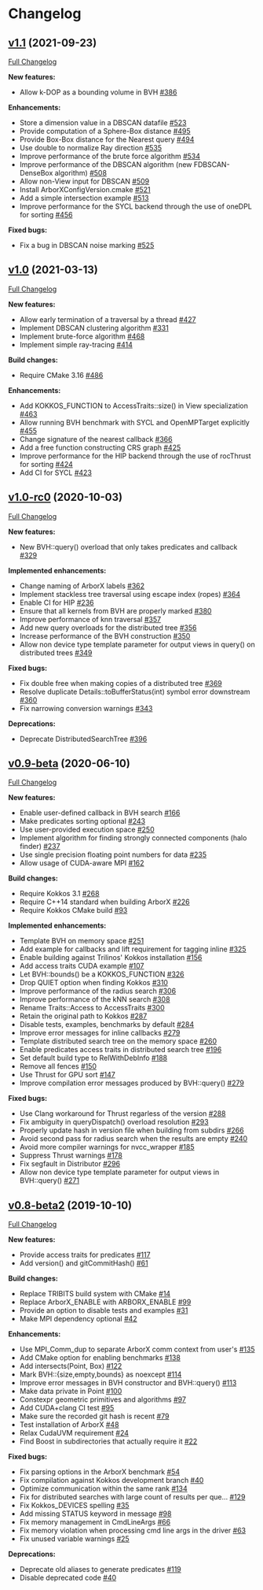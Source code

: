 # Changelog

## [v1.1](https://github.com/arborx/arborx/tree/v1.1) (2021-09-23)

[Full Changelog](https://github.com/arborx/arborx/compare/v1.0...v1.1)

**New features:**

- Allow k-DOP as a bounding volume in BVH [\#386](https://github.com/arborx/ArborX/pull/386)

**Enhancements:**

- Store a dimension value in a DBSCAN datafile [\#523](https://github.com/arborx/ArborX/pull/523)
- Provide computation of a Sphere-Box distance [\#495](https://github.com/arborx/ArborX/pull/495)
- Provide Box-Box distance for the Nearest query [\#494](https://github.com/arborx/ArborX/pull/494)
- Use double to normalize Ray direction [\#535](https://github.com/arborx/ArborX/pull/535)
- Improve performance of the brute force algorithm [\#534](https://github.com/arborx/ArborX/pull/534)
- Improve performance of the DBSCAN algorithm (new FDBSCAN-DenseBox algorithm) [\#508](https://github.com/arborx/ArborX/pull/508)
- Allow non-View input for DBSCAN [\#509](https://github.com/arborx/ArborX/pull/509)
- Install ArborXConfigVersion.cmake [\#521](https://github.com/arborx/ArborX/pull/521)
- Add a simple intersection example [\#513](https://github.com/arborx/ArborX/pull/513)
- Improve performance for the SYCL backend through the use of oneDPL for sorting [\#456](https://github.com/arborx/ArborX/pull/456)

**Fixed bugs:**

- Fix a bug in DBSCAN noise marking [\#525](https://github.com/arborx/ArborX/pull/525)

## [v1.0](https://github.com/arborx/arborx/tree/v1.0) (2021-03-13)

[Full Changelog](https://github.com/arborx/arborx/compare/v1.0-rc0...v1.0)

**New features:**

- Allow early termination of a traversal by a thread [\#427](https://github.com/arborx/ArborX/pull/427)
- Implement DBSCAN clustering algorithm [\#331](https://github.com/arborx/ArborX/pull/331)
- Implement brute-force algorithm [\#468](https://github.com/arborx/ArborX/pull/468)
- Implement simple ray-tracing [\#414](https://github.com/arborx/ArborX/pull/414)

**Build changes:**

- Require CMake 3.16 [\#486](https://github.com/arborx/ArborX/pull/486)

**Enhancements:**

- Add KOKKOS\_FUNCTION to AccessTraits::size\(\) in View specialization [\#463](https://github.com/arborx/ArborX/pull/463)
- Allow running BVH benchmark with SYCL and OpenMPTarget explicitly [\#455](https://github.com/arborx/ArborX/pull/455)
- Change signature of the nearest callback [\#366](https://github.com/arborx/ArborX/pull/366)
- Add a free function constructing CRS graph [\#425](https://github.com/arborx/ArborX/pull/425)
- Improve performance for the HIP backend through the use of rocThrust for sorting [\#424](https://github.com/arborx/ArborX/pull/424)
- Add CI for SYCL [\#423](https://github.com/arborx/ArborX/pull/423)

## [v1.0-rc0](https://github.com/arborx/arborx/tree/v1.0-rc0) (2020-10-03)

[Full Changelog](https://github.com/arborx/arborx/compare/v0.9-beta...v1.0-rc0)

**New features:**

- New BVH::query\(\) overload that only takes predicates and callback [\#329](https://github.com/arborx/ArborX/pull/329)

**Implemented enhancements:**

- Change naming of ArborX labels [\#362](https://github.com/arborx/ArborX/issues/362)
- Implement stackless tree traversal using escape index \(ropes\) [\#364](https://github.com/arborx/ArborX/pull/364)
- Enable CI for HIP [\#236](https://github.com/arborx/ArborX/pull/236)
- Ensure that all kernels from BVH are properly marked [\#380](https://github.com/arborx/ArborX/pull/380)
- Improve performance of knn traversal [\#357](https://github.com/arborx/ArborX/pull/357)
- Add new query overloads for the distributed tree [\#356](https://github.com/arborx/ArborX/pull/356)
- Increase performance of the BVH construction [\#350](https://github.com/arborx/ArborX/pull/350)
- Allow non device type template parameter for output views in query\(\) on distributed trees [\#349](https://github.com/arborx/ArborX/pull/349)

**Fixed bugs:**

- Fix double free when making copies of a distributed tree [\#369](https://github.com/arborx/ArborX/pull/369)
- Resolve duplicate Details::toBufferStatus\(int\) symbol error downstream [\#360](https://github.com/arborx/ArborX/pull/360)
- Fix narrowing conversion warnings [\#343](https://github.com/arborx/ArborX/pull/343)

**Deprecations:**

- Deprecate DistributedSearchTree [\#396](https://github.com/arborx/ArborX/pull/396)

## [v0.9-beta](https://github.com/arborx/arborx/tree/v0.9-beta) (2020-06-10)

[Full Changelog](https://github.com/arborx/arborx/compare/v0.8-beta2...v0.9-beta)

**New features:**

- Enable user-defined callback in BVH search [\#166](https://github.com/arborx/ArborX/pull/166)
- Make predicates sorting optional [\#243](https://github.com/arborx/ArborX/pull/243)
- Use user-provided execution space [\#250](https://github.com/arborx/ArborX/pull/250)
- Implement algorithm for finding strongly connected components (halo finder) [\#237](https://github.com/arborx/ArborX/pull/237)
- Use single precision floating point numbers for data [\#235](https://github.com/arborx/ArborX/pull/235)
- Allow usage of CUDA-aware MPI [\#162](https://github.com/arborx/ArborX/pull/162)

**Build changes:**

- Require Kokkos 3.1 [\#268](https://github.com/arborx/ArborX/pull/268)
- Require C++14 standard when building ArborX [\#226](https://github.com/arborx/ArborX/pull/226)
- Require Kokkos CMake build [\#93](https://github.com/arborx/ArborX/pull/93)

**Implemented enhancements:**

- Template BVH on memory space [\#251](https://github.com/arborx/ArborX/pull/251)
- Add example for callbacks and lift requirement for tagging inline [\#325](https://github.com/arborx/ArborX/pull/325)
- Enable building against Trilinos' Kokkos installation [\#156](https://github.com/arborx/ArborX/pull/156)
- Add access traits CUDA example [\#107](https://github.com/arborx/ArborX/pull/107)
- Let BVH::bounds\(\) be a KOKKOS\_FUNCTION [\#326](https://github.com/arborx/ArborX/pull/326)
- Drop QUIET option when finding Kokkos [\#310](https://github.com/arborx/ArborX/pull/310)
- Improve performance of the radius search [\#306](https://github.com/arborx/ArborX/pull/306)
- Improve performance of the kNN search [\#308](https://github.com/arborx/ArborX/pull/308)
- Rename Traits::Access to AccessTraits [\#300](https://github.com/arborx/ArborX/pull/300)
- Retain the original path to Kokkos [\#287](https://github.com/arborx/ArborX/pull/287)
- Disable tests, examples, benchmarks by default [\#284](https://github.com/arborx/ArborX/pull/284)
- Improve error messages for inline callbacks [\#279](https://github.com/arborx/ArborX/pull/279)
- Template distributed search tree on the memory space [\#260](https://github.com/arborx/ArborX/pull/260)
- Enable predicates access traits in distributed search tree [\#196](https://github.com/arborx/ArborX/pull/196)
- Set default build type to RelWithDebInfo [\#188](https://github.com/arborx/ArborX/pull/188)
- Remove all fences [\#150](https://github.com/arborx/ArborX/pull/150)
- Use Thrust for GPU sort [\#147](https://github.com/arborx/ArborX/pull/147)
- Improve compilation error messages produced by BVH::query\(\) [\#279](https://github.com/arborx/ArborX/pulls/279)

**Fixed bugs:**

- Use Clang workaround for Thrust regarless of the version [\#288](https://github.com/arborx/ArborX/pull/288)
- Fix ambiguity in queryDispatch\(\) overload resolution [\#293](https://github.com/arborx/ArborX/pull/293)
- Properly update hash in version file when building from subdirs [\#266](https://github.com/arborx/ArborX/pull/266)
- Avoid second pass for radius search when the results are empty [\#240](https://github.com/arborx/ArborX/pull/240)
- Avoid more compiler warnings for nvcc\_wrapper [\#185](https://github.com/arborx/ArborX/pull/185)
- Suppress Thrust warnings [\#178](https://github.com/arborx/ArborX/pull/178)
- Fix segfault in Distributor [\#296](https://github.com/arborx/ArborX/pulls/296)
- Allow non device type template parameter for output views in BVH::query\(\) [\#271](https://github.com/arborx/ArborX/pull/271)

## [v0.8-beta2](https://github.com/arborx/arborx/tree/v0.8-beta2) (2019-10-10)

[Full Changelog](https://github.com/arborx/arborx/compare/97bbec21cc92dd2b4bd3a68c52a230b4c3c4643c...v0.8-beta2)

**New features:**

- Provide access traits for predicates [\#117](https://github.com/arborx/ArborX/pull/117)
- Add version\(\) and gitCommitHash\(\) [\#61](https://github.com/arborx/ArborX/pull/61)

**Build changes:**

- Replace TRIBITS build system with CMake [\#14](https://github.com/arborx/ArborX/pull/14)
- Replace ArborX\_ENABLE with ARBORX\_ENABLE [\#99](https://github.com/arborx/ArborX/pull/99)
- Provide an option to disable tests and examples [\#31](https://github.com/arborx/ArborX/pull/31)
- Make MPI dependency optional [\#42](https://github.com/arborx/ArborX/pull/42)

**Enhancements:**

- Use MPI\_Comm\_dup to separate ArborX comm context from user's [\#135](https://github.com/arborx/ArborX/pull/135)
- Add CMake option for enabling benchmarks [\#138](https://github.com/arborx/ArborX/pull/138)
- Add intersects\(Point, Box\) [\#122](https://github.com/arborx/ArborX/pull/122)
- Mark BVH::{size,empty,bounds} as noexcept [\#114](https://github.com/arborx/ArborX/pull/114)
- Improve error messages in BVH constructor and BVH::query\(\) [\#113](https://github.com/arborx/ArborX/pull/113)
- Make data private in Point [\#100](https://github.com/arborx/ArborX/pull/100)
- Constexpr geometric primitives and algorithms [\#97](https://github.com/arborx/ArborX/pull/97)
- Add CUDA+clang CI test [\#95](https://github.com/arborx/ArborX/pull/95)
- Make sure the recorded git hash is recent [\#79](https://github.com/arborx/ArborX/pull/79)
- Test installation of ArborX [\#48](https://github.com/arborx/ArborX/pull/48)
- Relax CudaUVM requirement [\#24](https://github.com/arborx/ArborX/pull/24)
- Find Boost in subdirectories that actually require it [\#22](https://github.com/arborx/ArborX/pull/22)

**Fixed bugs:**

- Fix parsing options in the ArborX benchmark [\#54](https://github.com/arborx/ArborX/pulls/54)
- Fix compilation against Kokkos development branch [\#40](https://github.com/arborx/ArborX/pulls/40)
- Optimize communication within the same rank [\#134](https://github.com/arborx/ArborX/pull/134)
- Fix for distributed searches with large count of results per que… [\#129](https://github.com/arborx/ArborX/pull/129)
- Fix Kokkos\_DEVICES spelling [\#35](https://github.com/arborx/ArborX/pull/35)
- Add missing STATUS keyword in message [\#98](https://github.com/arborx/ArborX/pull/98)
- Fix memory management in CmdLineArgs [\#66](https://github.com/arborx/ArborX/pull/66)
- Fix memory violation when processing cmd line args in the driver [\#63](https://github.com/arborx/ArborX/pull/63)
- Fix unused variable warnings [\#25](https://github.com/arborx/ArborX/pull/25)

**Deprecations:**

- Deprecate old aliases to generate predicates [\#119](https://github.com/arborx/ArborX/pull/119)
- Disable deprecated code [\#40](https://github.com/arborx/ArborX/pull/40)
